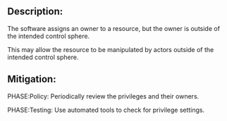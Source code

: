 ## Description:

The software assigns an owner to a resource, but the owner is outside of the intended control sphere.

This may allow the resource to be manipulated by actors outside of the intended control sphere.

## Mitigation:


PHASE:Policy:
Periodically review the privileges and their owners.

PHASE:Testing:
Use automated tools to check for privilege settings.

